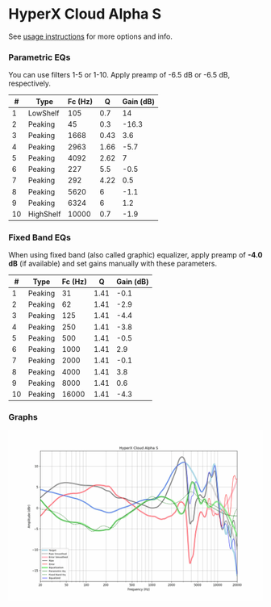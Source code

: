 # HyperX Cloud Alpha S
See [usage instructions](https://github.com/jaakkopasanen/AutoEq#usage) for more options and info.

### Parametric EQs
You can use filters 1-5 or 1-10. Apply preamp of -6.5 dB or -6.5 dB, respectively.

|   # | Type      |   Fc (Hz) |    Q |   Gain (dB) |
|-----|-----------|-----------|------|-------------|
|   1 | LowShelf  |       105 | 0.7  |        14   |
|   2 | Peaking   |        45 | 0.3  |       -16.3 |
|   3 | Peaking   |      1668 | 0.43 |         3.6 |
|   4 | Peaking   |      2963 | 1.66 |        -5.7 |
|   5 | Peaking   |      4092 | 2.62 |         7   |
|   6 | Peaking   |       227 | 5.5  |        -0.5 |
|   7 | Peaking   |       292 | 4.22 |         0.5 |
|   8 | Peaking   |      5620 | 6    |        -1.1 |
|   9 | Peaking   |      6324 | 6    |         1.2 |
|  10 | HighShelf |     10000 | 0.7  |        -1.9 |

### Fixed Band EQs
When using fixed band (also called graphic) equalizer, apply preamp of **-4.0 dB** (if available) and set gains manually with these parameters.

|   # | Type    |   Fc (Hz) |    Q |   Gain (dB) |
|-----|---------|-----------|------|-------------|
|   1 | Peaking |        31 | 1.41 |        -0.1 |
|   2 | Peaking |        62 | 1.41 |        -2.9 |
|   3 | Peaking |       125 | 1.41 |        -4.4 |
|   4 | Peaking |       250 | 1.41 |        -3.8 |
|   5 | Peaking |       500 | 1.41 |        -0.5 |
|   6 | Peaking |      1000 | 1.41 |         2.9 |
|   7 | Peaking |      2000 | 1.41 |        -0.1 |
|   8 | Peaking |      4000 | 1.41 |         3.8 |
|   9 | Peaking |      8000 | 1.41 |         0.6 |
|  10 | Peaking |     16000 | 1.41 |        -4.3 |

### Graphs
![](./HyperX%20Cloud%20Alpha%20S.png)

